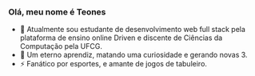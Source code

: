 ### Olá, meu nome é Teones

- 🌱 Atualmente sou estudante de desenvolvimento web full stack pela plataforma de ensino online Driven e discente de Ciências da Computação pela UFCG.  
- 🤔 Um eterno aprendiz, matando uma curiosidade e gerando novas 3.
- ⚡ Fanático por esportes, e amante de jogos de tabuleiro.

<!--
**Teones/Teones** is a ✨ _special_ ✨ repository because its `README.md` (this file) appears on your GitHub profile.

Here are some ideas to get you started:

- 🔭 I’m currently working on ...
- 🌱 I’m currently learning ...
- 👯 I’m looking to collaborate on ...
- 🤔 I’m looking for help with ...
- 💬 Ask me about ...
- 📫 How to reach me: ...
- 😄 Pronouns: ...
- ⚡ Fun fact: ...
-->
